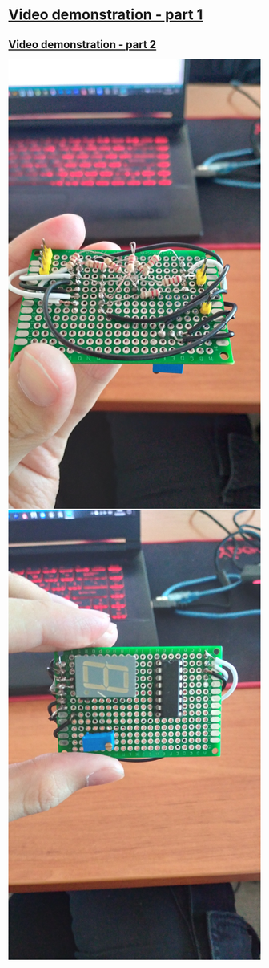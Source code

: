 # [Video demonstration - part 1](https://drive.google.com/file/d/1zR8kQ691rqH9UF39kHXYVasTRkQDLcmh/view?usp=sharing)

## [Video demonstration - part 2](https://drive.google.com/file/d/17RZgvAuLeyvhYsP7UuTGp-CWy2bgl1h5/view?usp=sharing)

![image](shield1.jpg)
![image](shield2.jpg)

